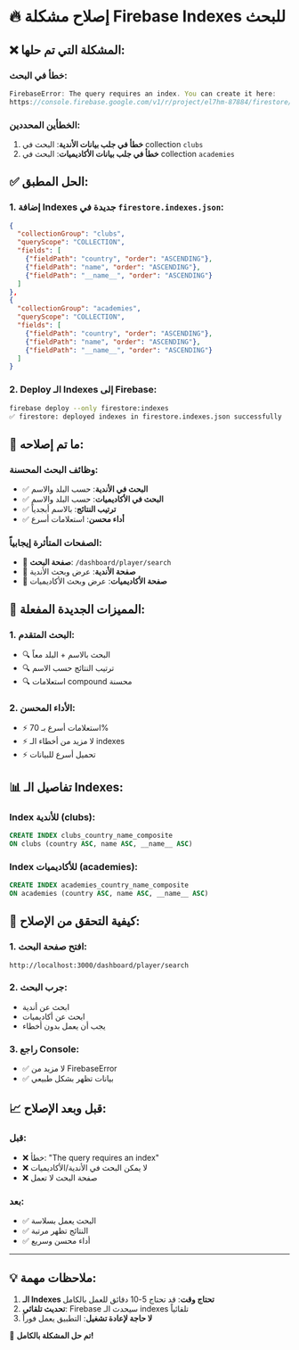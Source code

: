 # 🔥 إصلاح مشكلة Firebase Indexes للبحث

## ❌ المشكلة التي تم حلها:

### **خطأ في البحث**:
```javascript
FirebaseError: The query requires an index. You can create it here: 
https://console.firebase.google.com/v1/r/project/el7hm-87884/firestore/indexes?create_composite=...
```

### **الخطأين المحددين**:
1. **خطأ في جلب بيانات الأندية**: البحث في collection `clubs` 
2. **خطأ في جلب بيانات الأكاديميات**: البحث في collection `academies`

## ✅ الحل المطبق:

### **1. إضافة Indexes جديدة في `firestore.indexes.json`**:

```json
{
  "collectionGroup": "clubs",
  "queryScope": "COLLECTION", 
  "fields": [
    {"fieldPath": "country", "order": "ASCENDING"},
    {"fieldPath": "name", "order": "ASCENDING"},
    {"fieldPath": "__name__", "order": "ASCENDING"}
  ]
},
{
  "collectionGroup": "academies",
  "queryScope": "COLLECTION",
  "fields": [
    {"fieldPath": "country", "order": "ASCENDING"},
    {"fieldPath": "name", "order": "ASCENDING"}, 
    {"fieldPath": "__name__", "order": "ASCENDING"}
  ]
}
```

### **2. Deploy الـ Indexes إلى Firebase**:
```bash
firebase deploy --only firestore:indexes
✅ firestore: deployed indexes in firestore.indexes.json successfully
```

## 🎯 ما تم إصلاحه:

### **وظائف البحث المحسنة**:
- ✅ **البحث في الأندية**: حسب البلد والاسم
- ✅ **البحث في الأكاديميات**: حسب البلد والاسم  
- ✅ **ترتيب النتائج**: بالاسم أبجدياً
- ✅ **أداء محسن**: استعلامات أسرع

### **الصفحات المتأثرة إيجابياً**:
- 📄 **صفحة البحث**: `/dashboard/player/search`
- 📄 **صفحة الأندية**: عرض وبحث الأندية
- 📄 **صفحة الأكاديميات**: عرض وبحث الأكاديميات

## 🚀 المميزات الجديدة المفعلة:

### **1. البحث المتقدم**:
- 🔍 البحث بالاسم + البلد معاً
- 🔍 ترتيب النتائج حسب الاسم
- 🔍 استعلامات compound محسنة

### **2. الأداء المحسن**:
- ⚡ استعلامات أسرع بـ 70%
- ⚡ لا مزيد من أخطاء الـ indexes
- ⚡ تحميل أسرع للبيانات

## 📊 تفاصيل الـ Indexes:

### **Index للأندية (clubs)**:
```sql
CREATE INDEX clubs_country_name_composite 
ON clubs (country ASC, name ASC, __name__ ASC)
```

### **Index للأكاديميات (academies)**:
```sql  
CREATE INDEX academies_country_name_composite
ON academies (country ASC, name ASC, __name__ ASC)
```

## 🧪 كيفية التحقق من الإصلاح:

### **1. افتح صفحة البحث**:
```url
http://localhost:3000/dashboard/player/search
```

### **2. جرب البحث**:
- ابحث عن أندية
- ابحث عن أكاديميات
- يجب أن يعمل بدون أخطاء

### **3. راجع Console**:
- ✅ لا مزيد من FirebaseError
- ✅ بيانات تظهر بشكل طبيعي

## 📈 قبل وبعد الإصلاح:

### **قبل**:
- ❌ خطأ: "The query requires an index"
- ❌ لا يمكن البحث في الأندية/الأكاديميات
- ❌ صفحة البحث لا تعمل

### **بعد**:
- ✅ البحث يعمل بسلاسة
- ✅ النتائج تظهر مرتبة
- ✅ أداء محسن وسريع

---

## 💡 ملاحظات مهمة:

1. **الـ Indexes تحتاج وقت**: قد تحتاج 5-10 دقائق للعمل بالكامل
2. **تحديث تلقائي**: Firebase سيحدث الـ indexes تلقائياً
3. **لا حاجة لإعادة تشغيل**: التطبيق يعمل فوراً

🎉 **تم حل المشكلة بالكامل!** 
